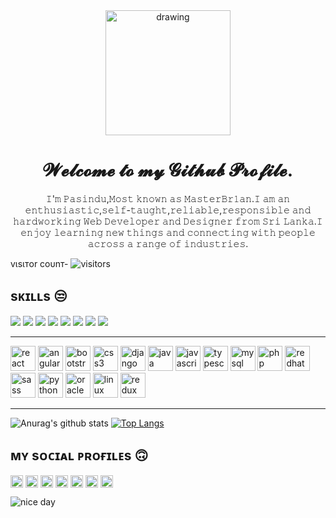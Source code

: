 <div align="center">
<img src="https://media2.giphy.com/media/f5YeCdZrPBTal4jTle/giphy.gif" alt="drawing" width="200"/>

# 𝓦𝓮𝓵𝓬𝓸𝓶𝓮 𝓽𝓸 𝓶𝔂 𝓖𝓲𝓽𝓱𝓾𝓫 𝓟𝓻𝓸𝓯𝓲𝓵𝓮.


𝙸'𝚖 𝙿𝚊𝚜𝚒𝚗𝚍𝚞,𝙼𝚘𝚜𝚝 𝚔𝚗𝚘𝚠𝚗 𝚊𝚜 𝙼𝚊𝚜𝚝𝚎𝚛𝙱𝚛𝟷𝚊𝚗.𝙸 𝚊𝚖 𝚊𝚗 𝚎𝚗𝚝𝚑𝚞𝚜𝚒𝚊𝚜𝚝𝚒𝚌,𝚜𝚎𝚕𝚏-𝚝𝚊𝚞𝚐𝚑𝚝,𝚛𝚎𝚕𝚒𝚊𝚋𝚕𝚎,𝚛𝚎𝚜𝚙𝚘𝚗𝚜𝚒𝚋𝚕𝚎 𝚊𝚗𝚍 𝚑𝚊𝚛𝚍𝚠𝚘𝚛𝚔𝚒𝚗𝚐 𝚆𝚎𝚋 𝙳𝚎𝚟𝚎𝚕𝚘𝚙𝚎𝚛 𝚊𝚗𝚍 𝙳𝚎𝚜𝚒𝚐𝚗𝚎𝚛 𝚏𝚛𝚘𝚖 𝚂𝚛𝚒 𝙻𝚊𝚗𝚔𝚊.𝙸 𝚎𝚗𝚓𝚘𝚢 𝚕𝚎𝚊𝚛𝚗𝚒𝚗𝚐 𝚗𝚎𝚠 𝚝𝚑𝚒𝚗𝚐𝚜 𝚊𝚗𝚍 𝚌𝚘𝚗𝚗𝚎𝚌𝚝𝚒𝚗𝚐 𝚠𝚒𝚝𝚑 𝚙𝚎𝚘𝚙𝚕𝚎 𝚊𝚌𝚛𝚘𝚜𝚜 𝚊 𝚛𝚊𝚗𝚐𝚎 𝚘𝚏 𝚒𝚗𝚍𝚞𝚜𝚝𝚛𝚒𝚎𝚜.
</div>

<!--Icons-->

vιѕιтor coυnт-   ![visitors](https://visitor-badge.glitch.me/badge?page_id=MasterBrian99.MasterBrian99)





## sᴋɪʟʟs 😒
<img src="https://img.shields.io/badge/node.js%20-%2343853D.svg?&style=for-the-badge&logo=node.js&logoColor=white"/> <img src="https://img.shields.io/badge/react%20-%2300D9FF.svg?&style=for-the-badge&logo=react&logoColor=white"/>  <img src="https://img.shields.io/badge/tailwind-css%20-%231572B6.svg?&style=for-the-badge&logo=tailwind-css&logoColor=white"/>
<img src="https://img.shields.io/badge/python%20-%2314354C.svg?&style=for-the-badge&logo=python&logoColor=white"/>  <img src="https://img.shields.io/badge/docker%20-%230db7ed.svg?&style=for-the-badge&logo=docker&logoColor=white"/> <img src="https://img.shields.io/badge/git%20-%23F05033.svg?&style=for-the-badge&logo=git&logoColor=white"/>  <img src="https://img.shields.io/badge/github%20-%23121011.svg?&style=for-the-badge&logo=github&logoColor=white"/> <img src="https://img.shields.io/badge/azure%20-%230072C6.svg?&style=for-the-badge&logo=azure-devops&logoColor=white"/>

---
<p align="left"><img src="https://devicons.github.io/devicon/devicon.git/icons/react/react-original-wordmark.svg" alt="react" width="40" height="40"/> <img src="https://devicons.github.io/devicon/devicon.git/icons/angularjs/angularjs-original.svg" alt="angularjs" width="40" height="40"/> <img src="https://devicons.github.io/devicon/devicon.git/icons/bootstrap/bootstrap-plain.svg" alt="bootstrap" width="40" height="40"/> <img src="https://devicons.github.io/devicon/devicon.git/icons/css3/css3-original-wordmark.svg" alt="css3" width="40" height="40"/> <img src="https://devicons.github.io/devicon/devicon.git/icons/django/django-original.svg" alt="django" width="40" height="40"/> <img src="https://devicons.github.io/devicon/devicon.git/icons/java/java-original-wordmark.svg" alt="java" width="40" height="40"/> <img src="https://devicons.github.io/devicon/devicon.git/icons/javascript/javascript-original.svg" alt="javascript" width="40" height="40"/> <img src="https://devicons.github.io/devicon/devicon.git/icons/typescript/typescript-original.svg" alt="typescript" width="40" height="40"/> <img src="https://devicons.github.io/devicon/devicon.git/icons/mysql/mysql-original-wordmark.svg" alt="mysql" width="40" height="40"/> <img src="https://devicons.github.io/devicon/devicon.git/icons/php/php-original.svg" alt="php" width="40" height="40"/> <img src="https://devicons.github.io/devicon/devicon.git/icons/redhat/redhat-original-wordmark.svg" alt="redhat" width="40" height="40"/> <img src="https://devicons.github.io/devicon/devicon.git/icons/sass/sass-original.svg" alt="sass" width="40" height="40"/> <img src="https://devicons.github.io/devicon/devicon.git/icons/python/python-original-wordmark.svg" alt="python" width="40" height="40"/> <img src="https://devicons.github.io/devicon/devicon.git/icons/oracle/oracle-original.svg" alt="oracle" width="40" height="40"/> <img src="https://devicons.github.io/devicon/devicon.git/icons/linux/linux-original.svg" alt="linux" width="40" height="40"/> <img src="https://devicons.github.io/devicon/devicon.git/icons/redux/redux-original.svg" alt="redux" width="40" height="40"/></p>

---
![Anurag's github stats](https://github-readme-stats.vercel.app/api?username=MasterBrian99&show_icons=true&theme=radical)
[![Top Langs](https://github-readme-stats.vercel.app/api/top-langs/?username=MasterBrian99&layout=compact)](https://github.com/anuraghazra/github-readme-stats)

## ᴍʏ sᴏᴄɪᴀʟ ᴘʀᴏғɪʟᴇs 🙃

<p align="LEFT">
<a href="https://codepen.io/masterbrian99" target="blank"><img align="center" src="https://cdn.jsdelivr.net/npm/simple-icons@3.0.1/icons/codepen.svg" alt="masterbrian99" height="20" width="20" /></a>
<a href="https://dev.to/masterbrian99" target="blank"><img align="center" src="https://cdn.jsdelivr.net/npm/simple-icons@3.0.1/icons/dev-dot-to.svg" alt="masterbrian99" height="20" width="20" /></a>
<a href="https://twitter.com/master_br1an" target="blank"><img align="center" src="https://cdn.jsdelivr.net/npm/simple-icons@3.0.1/icons/twitter.svg" alt="master_br1an" height="20" width="20" /></a>
<a href="https://stackoverflow.com/users/9872524/masterbrian99" target="blank"><img align="center" src="https://cdn.jsdelivr.net/npm/simple-icons@3.0.1/icons/stackoverflow.svg" alt="9872524/masterbrian99" height="20" width="20" /></a>
<a href="https://fb.com/pasindu.pramodaya.94" target="blank"><img align="center" src="https://cdn.jsdelivr.net/npm/simple-icons@3.0.1/icons/facebook.svg" alt="pasindu.pramodaya.94" height="20" width="20" /></a>
<a href="https://instagram.com/master_br1an" target="blank"><img align="center" src="https://cdn.jsdelivr.net/npm/simple-icons@3.0.1/icons/instagram.svg" alt="master_br1an" height="20" width="20" /></a>
<a href="https://medium.com/@pasindudixon25" target="blank"><img align="center" src="https://cdn.jsdelivr.net/npm/simple-icons@3.0.1/icons/medium.svg" alt="@pasindudixon25" height="20" width="20" /></a>
</p>


![nice day](https://i.pinimg.com/originals/0c/ea/a2/0ceaa250a0d8142f300a87e5d104fbc2.gif)
